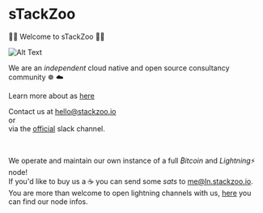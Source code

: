 # sTackZoo


🦍🐘 Welcome to sTackZoo 🦘🐅


![Alt Text](https://media.giphy.com/media/WTO8QA0mX2Cfw5vhkp/giphy.gif)

We are an *independent* cloud native and open source consultancy community ☸ ☁️

Learn more about as <a href="https://www.stackzoo.io/about">here</a>

Contact us at hello@stackzoo.io
</br>
or
</br>
via the [official](https://join.slack.com/t/stackzooio/shared_invite/zt-296130a40-GXVF2AKuHgfWhvFj4t8oiQ) slack channel.

</br>

We operate and maintain our own instance of a full *₿itcoin* and *Lightning*⚡ node!  
If you'd like to buy us a ☕ you can send some *sats* to me@ln.stackzoo.io.  
You are more than welcome to open lightning channels with us, [here](https://amboss.space/node/0356db1a21dbecf14c3a3781719c9c9c4e1eee3826b67a34619c7dbe34bcafaf96) you can find our node infos.


